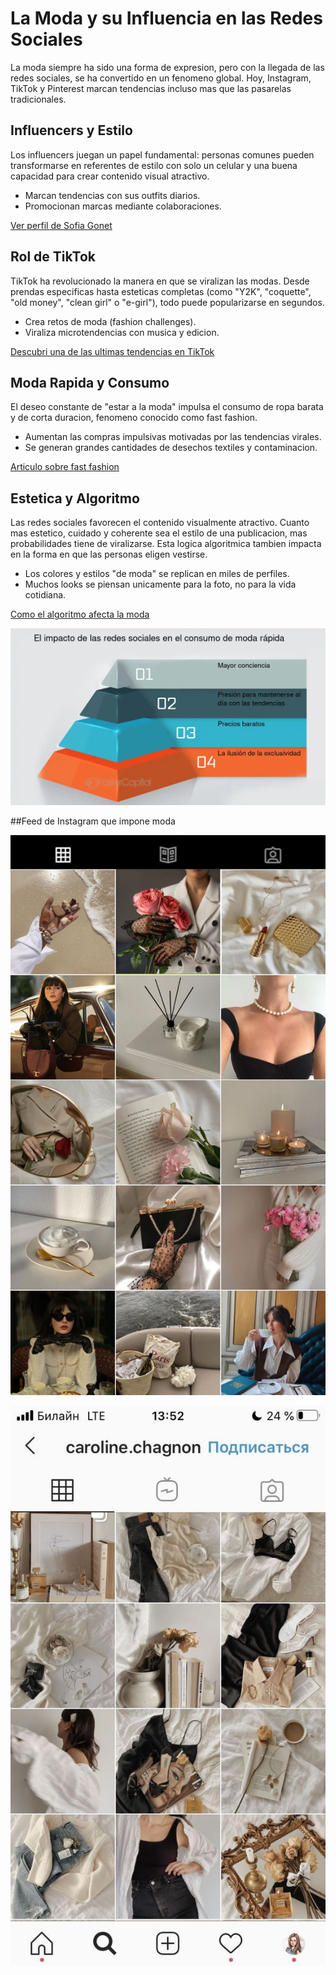 # La Moda y su Influencia en las Redes Sociales

La moda siempre ha sido una forma de expresion, pero con la llegada de las redes sociales, se ha convertido en un fenomeno global. Hoy, Instagram, TikTok y Pinterest marcan tendencias incluso mas que las pasarelas tradicionales.

## Influencers y Estilo

Los influencers juegan un papel fundamental: personas comunes pueden transformarse en referentes de estilo con solo un celular y una buena capacidad para crear contenido visual atractivo.

- Marcan tendencias con sus outfits diarios.
- Promocionan marcas mediante colaboraciones.

[Ver perfil de Sofia Gonet](https://www.instagram.com/sofiagonet?igsh=dWpuc2NsbjE1d2o3)


## Rol de TikTok

TikTok ha revolucionado la manera en que se viralizan las modas. Desde prendas especificas hasta esteticas completas (como "Y2K", "coquette", "old money", "clean girl" o "e-girl"), todo puede popularizarse en segundos.

- Crea retos de moda (fashion challenges).
- Viraliza microtendencias con musica y edicion.

[Descubri una de las ultimas tendencias en TikTok](https://vm.tiktok.com/ZMBEXGwW4/)


## Moda Rapida y Consumo

El deseo constante de "estar a la moda" impulsa el consumo de ropa barata y de corta duracion, fenomeno conocido como fast fashion.

- Aumentan las compras impulsivas motivadas por las tendencias virales.
- Se generan grandes cantidades de desechos textiles y contaminacion.

[Articulo sobre fast fashion](https://cnnespanol.cnn.com/2023/11/25/que-es-fast-fashion-moda-rapida-trax)


## Estetica y Algoritmo

Las redes sociales favorecen el contenido visualmente atractivo. Cuanto mas estetico, cuidado y coherente sea el estilo de una publicacion, mas probabilidades tiene de viralizarse. Esta logica algoritmica tambien impacta en la forma en que las personas eligen vestirse.

- Los colores y estilos "de moda" se replican en miles de perfiles.
- Muchos looks se piensan unicamente para la foto, no para la vida cotidiana.

[Como el algoritmo afecta la moda](https://www.infobae.com/opinion/2024/01/26/los-algoritmos-en-las-pasarelas-de-la-moda/) 

![Estetica_algoritmo](Imagenes/estetica_algoritmo.png)

##Feed de Instagram que impone moda

![Feed_ig](Imagenes/feed_ig.png)

![Feed_ig2](Imagenes/feed_ig2.jpg)




